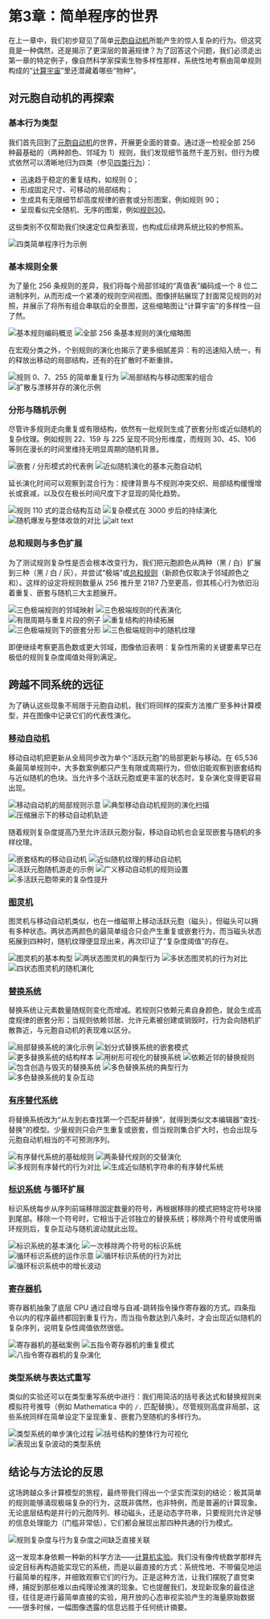 # 第3章：简单程序的世界

在上一章中，我们初步窥见了简单[元胞自动机](annotation:cellular-automata)所能产生的惊人复杂的行为。但这究竟是一种偶然，还是揭示了更深层的普遍规律？为了回答这个问题，我们必须走出第一章的特定例子，像自然科学家探索生物多样性那样，系统性地考察由简单规则构成的“[计算宇宙](annotation:the-world-of-simple-programs)”里还潜藏着哪些“物种”。

## 对元胞自动机的再探索

### 基本行为类型
我们首先回到了[元胞自动机](annotation:cellular-automata)的世界，开展更全面的普查。通过逐一检视全部 256 种最基础的（两种颜色、邻域为 1）规则，我们发现细节虽然千差万别，但行为模式依然可以清晰地归为四类（参见[四类行为](annotation:four-classes-of-behavior)）：
- 迅速趋于稳定的重复结构，如规则 0；
- 形成固定尺寸、可移动的局部结构；
- 生成具有无限细节却高度规律的嵌套或分形图案，例如规则 90；
- 呈现看似完全随机、无序的图案，例如[规则30](annotation:rule-30)。

这些类别不仅帮助我们快速定位典型表现，也构成后续跨系统比较的参照系。

![四类简单程序行为示例](../../images/chapter3/p52.png)

### 基本规则全景
为了量化 256 条规则的差异，我们将每个局部邻域的“真值表”编码成一个 8 位二进制序列，从而形成一个紧凑的规则空间视图。图像拼贴展现了封面常见规则的对照，并展示了将所有组合串联后的全景图，这些缩略图让“计算宇宙”的多样性一目了然。

![基本规则编码概览](../../images/chapter3/p53.png)
![全部 256 条基本规则的演化缩略图](../../images/chapter3/p53_2.png)

在宏观分类之外，个别规则的演化也揭示了更多细腻差异：有的迅速陷入统一，有的释放出移动的局部结构，还有的在扩散时不断重排。

![规则 0、7、255 的简单重复行为](../../images/chapter3/p54.jpg)
![局部结构与移动图案的组合](../../images/chapter3/p55.jpg)
![扩散与漂移并存的演化示例](../../images/chapter3/p56.jpg)

### 分形与随机示例
尽管许多规则走向重复或有限结构，依然有一批规则生成了嵌套分形或近似随机的复杂纹理。例如规则 22、159 与 225 呈现不同分形维度，而规则 30、45、106 等则在漫长的时间里维持无明显周期的随机背景。

![嵌套 / 分形模式的代表例](../../images/chapter3/p58.png)
![近似随机演化的基本元胞自动机](../../images/chapter3/p59.png)

延长演化时间可以观察到混合行为：规律背景与不规则冲突交织、局部结构缓慢增长或衰减，以及仅在极长时间尺度下才显现的简化趋势。

![规则 110 式的混合结构互动](../../images/chapter3/p66.png)
![复杂模式在 3000 步后的持续演化](../../images/chapter3/p68.png)
![随机爆发与整体收敛的对比](../../images/chapter3/p69.png)
![alt text](../../images/chapter3/image.png)

### 总和规则与多色扩展
为了测试规则复杂性是否会根本改变行为，我们把元胞颜色从两种（黑 / 白）扩展到三种（黑 / 白 / 灰），并尝试“极端”或[总和规则](annotation:totalistic-cellular-automata)（新颜色仅取决于邻域颜色之和）。这样的设定将规则数量从 256 推升至 2187 乃至更高，但其核心行为依旧沿着重复、嵌套与随机三大主题展开。

![三色极端规则的邻域映射](../../images/chapter3/p60.png)
![三色极端规则的代表演化](../../images/chapter3/p61.png)
![有限周期与重复片段的例子](../../images/chapter3/p62.png)
![重复结构的持续拓展](../../images/chapter3/p63_1.png)
![三色极端规则下的嵌套分形](../../images/chapter3/p63_2.png)
![三色极端规则中的随机纹理](../../images/chapter3/p64.png)

即便继续考察更高色数或更大邻域，图像依旧表明：复杂性所需的关键要素早已在极低的规则复杂度阈值处得到满足。

## 跨越不同系统的远征

为了确认这些现象不局限于元胞自动机，我们将同样的探索方法推广至多种计算模型，并在图像中记录它们的代表性演化。

### [移动自动机](annotation:mobile-automata)
移动自动机把更新从全局同步改为单个“活跃元胞”的局部更新与移动。在 65,536 条最简单规则中，大多数案例都只产生有限或周期行为，但依旧能观察到嵌套结构与近似随机的色块。当允许多个活跃元胞或更丰富的状态时，复杂演化变得更容易出现。

![移动自动机的局部规则示意](../../images/chapter3/p71.png)
![典型移动自动机规则的演化扫描](../../images/chapter3/p72_1.png)
![压缩展示下的移动自动机轨迹](../../images/chapter3/p72_2.png)

随着规则复杂度提高乃至允许活跃元胞分裂，移动自动机也会呈现嵌套与随机的多样纹理。

![嵌套结构的移动自动机](../../images/chapter3/p73.png)
![近似随机纹理的移动自动机](../../images/chapter3/p74.png)
![活跃元胞随机游走的示例](../../images/chapter3/p75.png)
![广义移动自动机的规则设置](../../images/chapter3/p76.png)
![多活跃元胞带来的复杂性提升](../../images/chapter3/p77.png)

### [图灵机](annotation:turing-machines)
图灵机与移动自动机类似，也在一维磁带上移动活跃元胞（磁头），但磁头可以拥有多种状态。两状态两颜色的最简单组合只会产生重复或嵌套行为，而当磁头状态拓展到四种时，随机纹理便显现出来，再次印证了“复杂度阈值”的存在。

![图灵机的基本构型](../../images/chapter3/p78.png)
![两状态图灵机的典型行为](../../images/chapter3/p79.png)
![多状态图灵机的行为对比](../../images/chapter3/p80.png)
![四状态图灵机的随机演化](../../images/chapter3/p81.png)

### [替换系统](annotation:substitution-systems)
替换系统让元素数量随规则变化而增减。若规则只依赖元素自身颜色，就会生成高度规律的嵌套分形；当规则依赖邻居、允许元素被创建或销毁时，行为会向随机扩散靠近，与元胞自动机的表现难以区分。

![局部替换系统的演化示例](../../images/chapter3/p82.png)
![划分式替换系统的嵌套模式](../../images/chapter3/p83.png)
![更多替换系统的结构样本](../../images/chapter3/p84.png)
![用树形可视化的替换系统](../../images/chapter3/p84_2.png)
![依赖近邻的替换规则](../../images/chapter3/p85.png)
![包含创造与毁灭的替换系统](../../images/chapter3/p86.png)
![多色替换系统的典型行为](../../images/chapter3/p87.png)
![多色替换系统的复杂互动](../../images/chapter3/p87_2.png)

### [有序替代系统](annotation:sequential-substitution-systems)
将替换系统改为“从左到右查找第一个匹配并替换”，就得到类似文本编辑器“查找-替换”的模型。少量规则只会产生重复或嵌套，但当规则集合扩大时，也会出现与元胞自动机相当的不可预测序列。

![有序替代系统的基础规则](../../images/chapter3/p89.png)
![两条替代规则的交替演化](../../images/chapter3/p90.png)
![多规则有序替代的行为对比](../../images/chapter3/p91.png)
![生成近似随机字符串的有序替代系统](../../images/chapter3/p92.png)

### [标识系统](annotation:tag-systems) 与循环扩展
标识系统每步从序列前端移除固定数量的符号，再根据移除的模式把特定符号块接到尾部。移除一个符号时，它相当于近邻独立的替换系统；移除两个符号或使用循环规则后，复杂互动与随机波动就此出现。

![标识系统的基本演化](../../images/chapter3/p93.png)
![一次移除两个符号的标识系统](../../images/chapter3/p94.png)
![循环标识系统的运作示意](../../images/chapter3/p95.png)
![循环标识系统的行为对比](../../images/chapter3/p96_1.png)
![循环标识系统中的增长波动](../../images/chapter3/p96_2.png)

### [寄存器机](annotation:register-machines)
寄存器机抽象了底层 CPU 通过自增与自减-跳转指令操作寄存器的方式。四条指令以内的程序最终都回到重复行为，而当指令数达到八条时，才会出现近似随机的复杂序列，说明复杂性阈值依然很低。

![寄存器机的基础案例](../../images/chapter3/p98.png)
![五指令寄存器机的重复模式](../../images/chapter3/p99.png)
![八指令寄存器机的复杂演化](../../images/chapter3/p100.png)

### 类型系统与表达式重写
类似的实验还可以在类型重写系统中进行：我们用简洁的括号表达式和替换规则来模拟符号推导（例如 Mathematica 中的 `/.` 匹配替换）。尽管规则高度非局部，这些系统同样在简单设定下呈现重复、嵌套乃至随机的多样行为。

![类型系统的单步演化过程](../../images/chapter3/p102.png)
![括号结构的整体行为可视化](../../images/chapter3/p103.png)
![表现出复杂波动的类型系统](../../images/chapter3/p104.png)

## 结论与方法论的反思

这场跨越众多计算模型的旅程，最终带我们得出一个坚实而深刻的结论：极其简单的规则能够涌现极端复杂的行为，这既非偶然，也非特例，而是普遍的计算现象。无论底层结构是并行的元胞阵列、移动磁头，还是动态字符串，只要规则允许足够的信息处理能力（门槛非常低），它们都会展现出那四种共通的行为模式。

![规则复杂度与行为复杂度之间缺乏直接关联](../../images/chapter3/p107.png)

这一发现本身依赖一种新的科学方法——[计算机实验](annotation:scientific-methodology)。我们没有像传统数学那样先设定目标再构造能实现它的系统，而是以最直接的方式：系统性地、不带偏见地运行最简单的程序，并细致观察它们的行为。正是这种方法，让我们摆脱了直觉束缚，捕捉到那些难以由纯理论推演的现象。它也提醒我们，发现新现象的最佳途径，往往是进行最简单直接的实验，用开放的心态审视实验产生的海量原始数据——很多时候，一幅图像透露的信息远胜于任何统计摘要。
